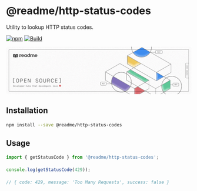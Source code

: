 # @readme/http-status-codes

Utility to lookup HTTP status codes.

[![npm](https://img.shields.io/npm/v/@readme/http-status-codes)](https://npm.im/@readme/http-status-codes) [![Build](https://github.com/readmeio/oas/workflows/CI/badge.svg)](https://github.com/readmeio/oas/tree/main/packages/http-status-codes)

<a href="https://readme.com">
<picture>
  <source media="(prefers-color-scheme: dark)" srcset="https://raw.githubusercontent.com/readmeio/.github/main/oss-header-dark.png">
  <source media="(prefers-color-scheme: light)" srcset="https://raw.githubusercontent.com/readmeio/.github/main/oss-header.png">
  <img alt="ReadMe Open Source" src="https://raw.githubusercontent.com/readmeio/.github/main/oss-header.png">
</picture>
</a>

## Installation

```sh
npm install --save @readme/http-status-codes
```

## Usage

```js
import { getStatusCode } from '@readme/http-status-codes';

console.log(getStatusCode(429));

// { code: 429, message: 'Too Many Requests', success: false }
```
